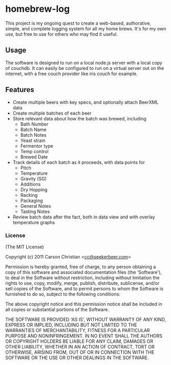 # homebrew-log

This project is my ongoing quest to create a web-based, authorative, simple, and complete logging system for all my home brews. It's for my own use, but free to use for others who may find it useful.

## Usage

The software is designed to run on a local node.js server with a local copy of couchdb. It can easily be configured to run on a virtual server out on the internet, with a free couch provider like iris couch for example.

## Features

* Create multiple beers with key specs, and optionally attach BeerXML data
* Create multiple batches of each beer
* Store relevant data about how the batch was brewed, including
	* Bath Number
	* Batch Name
	* Batch Notes
	* Yeast strain
	* Fermentor type
	* Temp control
	* Brewed Date
* Track details of each batch as it proceeds, with data points for
	* Pitch
	* Temperature
	* Gravity (SG)
	* Additions
	* Dry Hopping
	* Racking
	* Packaging
	* General Notes
	* Tasting Notes
* Review batch data after the fact, both in data view and with overlay temperature graphs

### License 

(The MIT License)

Copyright (c) 2011 Carson Christian &lt;cc@seekerbeer.com&gt;

Permission is hereby granted, free of charge, to any person obtaining
a copy of this software and associated documentation files (the
'Software'), to deal in the Software without restriction, including
without limitation the rights to use, copy, modify, merge, publish,
distribute, sublicense, and/or sell copies of the Software, and to
permit persons to whom the Software is furnished to do so, subject to
the following conditions:

The above copyright notice and this permission notice shall be
included in all copies or substantial portions of the Software.

THE SOFTWARE IS PROVIDED 'AS IS', WITHOUT WARRANTY OF ANY KIND,
EXPRESS OR IMPLIED, INCLUDING BUT NOT LIMITED TO THE WARRANTIES OF
MERCHANTABILITY, FITNESS FOR A PARTICULAR PURPOSE AND NONINFRINGEMENT.
IN NO EVENT SHALL THE AUTHORS OR COPYRIGHT HOLDERS BE LIABLE FOR ANY
CLAIM, DAMAGES OR OTHER LIABILITY, WHETHER IN AN ACTION OF CONTRACT,
TORT OR OTHERWISE, ARISING FROM, OUT OF OR IN CONNECTION WITH THE
SOFTWARE OR THE USE OR OTHER DEALINGS IN THE SOFTWARE.